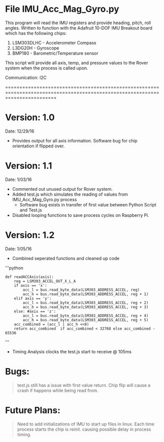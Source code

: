 
File IMU_Acc_Mag_Gyro.py
==============================================================================================================================

This program will read the IMU registers and provide heading, pitch, roll angles.  Written to function with the Adafruit 10-DOF 
IMU Breakout board which has the following chips:

1. LSM303DLHC - Accelerometer Compass
2. L3DG20H - Gyroscope
3. BMP180 - Barometric/Temperature sensor

This script will provide all axis, temp, and pressure values to the Rover system when 
the process is called upon.  

Communication: I2C

==============================================================================================================================

Version:  1.0 
=============
Date:  12/29/16

- Provides output for all axis information.  Software bug for chip orientation if flipped over.

Version:   1.1
=============
Date:  1/03/16

- Commented out unused output for Rover system.  
- Added test.js which simulates the reading of values from IMU_Acc_Mag_Gyro.py process
	- Software bug exists in transfer of first value between Python Script and Test.js
- Disabled looping functions to save process cycles on Raspberry Pi.

Version:   1.2
=============
Date:   1/05/16

- Combined seperated functions and cleaned up code

'''python

	def readACCAxis(axis):
		reg = LSM303_ACCEL_OUT_X_L_A
		if axis == 'x':
			acc_l = bus.read_byte_data(LSM303_ADDRESS_ACCEL, reg) 
			acc_h = bus.read_byte_data(LSM303_ADDRESS_ACCEL, reg + 1) 
		elif axis == 'y':
			acc_l = bus.read_byte_data(LSM303_ADDRESS_ACCEL, reg + 2)
			acc_h = bus.read_byte_data(LSM303_ADDRESS_ACCEL, reg + 3)
		else: #axis == 'z':
			acc_l = bus.read_byte_data(LSM303_ADDRESS_ACCEL, reg + 4)
			acc_h = bus.read_byte_data(LSM303_ADDRESS_ACCEL, reg + 5)
		acc_combined = (acc_l | acc_h <<8)
		return acc_combined  if acc_combined < 32768 else acc_combined - 65536
		
'''

- Timing Analysis clocks the test.js start to receive @ 105ms


Bugs:
=============
>test.js still has a issue with first value return.  Chip flip will cause a crash if happens while being read from.


Future Plans:
=============

>Need to add initializations of IMU to start up files in linux.  Each time process starts the chip is reinit. causing possible delay in process timing.
